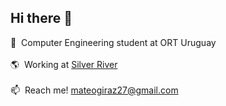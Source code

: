 <h2 align="left">Hi there 👋</h1>

🔭 &nbsp;Computer Engineering student at ORT Uruguay <br />
<br />
🌎 &nbsp;Working at [Silver River](https://www.silver-river.us/) <br />
<br />
📫 &nbsp;Reach me! mateogiraz27@gmail.com <br />
<br />
